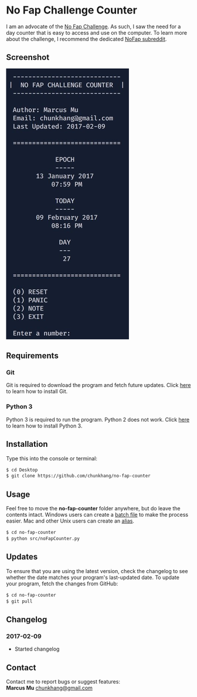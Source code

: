 # No Fap Challenge Counter
I am an advocate of the [No Fap Challenge](https://www.nofap.com). As such, I saw the need for a day counter that is easy to access and use on the computer. To learn more about the challenge, I recommend the dedicated [NoFap subreddit](https://www.reddit.com/r/NoFap/).

## Screenshot
![Counter](/img/counter.jpg)

## Requirements
### Git
Git is required to download the program and fetch future updates. Click [here](https://git-scm.com/book/en/v2/Getting-Started-Installing-Git) to learn how to install Git.
### Python 3
Python 3 is required to run the program. Python 2 does not work. Click [here](http://www.diveintopython3.net/installing-python.html) to learn how to install Python 3.

## Installation
Type this into the console or terminal:
```sh
$ cd Desktop
$ git clone https://github.com/chunkhang/no-fap-counter
```

## Usage
Feel free to move the **no-fap-counter** folder anywhere, but do leave the contents intact. Windows users can create a [batch file](http://www.makeuseof.com/tag/write-simple-batch-bat-file/) to make the process easier. Mac and other Unix users can create an [alias](http://www.hostingadvice.com/how-to/set-command-aliases-linuxubuntudebian/).
```sh
$ cd no-fap-counter
$ python src/noFapCounter.py
```

## Updates
To ensure that you are using the latest version, check the changelog to see whether the date matches your program's last-updated date. To update your program, fetch the changes from GitHub:
```sh
$ cd no-fap-counter
$ git pull
```

## Changelog
### 2017-02-09
* Started changelog 

## Contact
Contact me to report bugs or suggest features: <br />
**Marcus Mu** chunkhang@gmail.com
